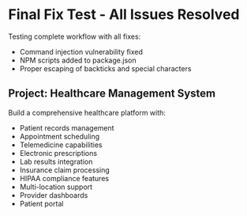 # Final Fix Test - All Issues Resolved

Testing complete workflow with all fixes:
- Command injection vulnerability fixed
- NPM scripts added to package.json
- Proper escaping of backticks and special characters

## Project: Healthcare Management System

Build a comprehensive healthcare platform with:
- Patient records management
- Appointment scheduling
- Telemedicine capabilities
- Electronic prescriptions
- Lab results integration
- Insurance claim processing
- HIPAA compliance features
- Multi-location support
- Provider dashboards
- Patient portal